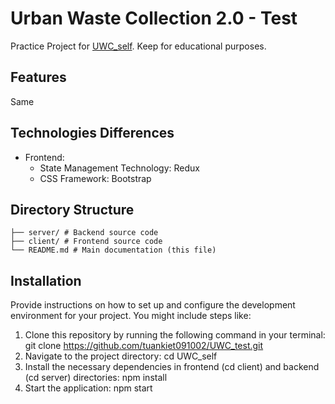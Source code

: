 # Urban Waste Collection 2.0 - Test
Practice Project for [UWC_self](https://github.com/tuankiet091002/UWC_self/edit/main/README.md). Keep for educational purposes.

## Features
Same

## Technologies Differences
- Frontend:
  * State Management Technology: Redux
  * CSS Framework: Bootstrap

## Directory Structure
```
├── server/ # Backend source code
├── client/ # Frontend source code
└── README.md # Main documentation (this file)
```
## Installation

Provide instructions on how to set up and configure the development environment for your project. You might include steps like:

1. Clone this repository by running the following command in your terminal: git clone https://github.com/tuankiet091002/UWC_test.git
2. Navigate to the project directory: cd UWC_self
3. Install the necessary dependencies in frontend (cd client) and backend (cd server) directories: npm install
4. Start the application: npm start
